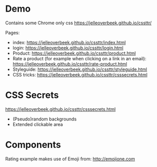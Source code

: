 # Demo
Contains some Chrome only css
https://jelleoverbeek.github.io/cssttr/

Pages:
* index: https://jelleoverbeek.github.io/cssttr/index.html
* login: https://jelleoverbeek.github.io/cssttr/login.html
* Product: https://jelleoverbeek.github.io/cssttr/product.html
* Rate a product (for example when clicking on a link in an email): https://jelleoverbeek.github.io/cssttr/rate-product.html
* Styleguide: https://jelleoverbeek.github.io/cssttr/styleguide.html
* CSS tricks: https://jelleoverbeek.github.io/cssttr/csssecrets.html


# CSS Secrets
https://jelleoverbeek.github.io/cssttr/csssecrets.html

* (Pseudo)random backgrounds
* Extended clickable area



# Components

Rating example makes use of Emoji from: http://emojione.com